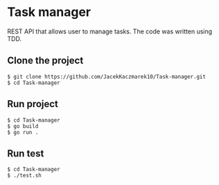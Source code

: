 # Task manager

REST API that allows user to manage tasks. The code was written using TDD.

## Clone the project

```
$ git clone https://github.com/JacekKaczmarek10/Task-manager.git
$ cd Task-manager
```

## Run project

```
$ cd Task-manager
$ go build
$ go run .
```


## Run test

```
$ cd Task-manager
$ ./test.sh
```

